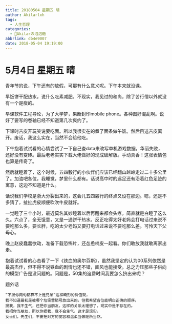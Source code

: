 ```yaml
---
title: 20180504 星期五 晴
author: Akilarlxh
tags:
  - 人生哲理
categories:
  - 🍬Akilarの泡泡糖
abbrlink: db4e9007
date: 2018-05-04 19:19:00
---
```

# 5月4日 星期五 晴

青年节的说，下午还有的放假，可那有什么意义呢。下午本来就没课。

早饭饼干配热水，说什么吃素减肥。不现实，我见过的和尚，除了苦行僧以外就没有一个是瘦的。

早课软件工程导论，为了大学梦，果断封印mobile phone。各种图好混乱啊。说好了要写的卷轴已经不知道第几次爽约了。

下课时吉皮开玩笑说要吃面。所以我很实在的煮了面条做午饭。然后目送吉皮离开。废话，我这么实在，当然不会给他吃。

下午抱着试试看的心情尝试了一下自己查data来改写单机游戏数据，华丽失败，还好没有变砖。最后老老实实下载大佬做好的现成破解版。手动真香！这张表情包也算是传奇了。

然后就睡着了，这个时候，五四毅行的小伙伴们应该已经翻山越岭走过二十多公里了。加油吧各位，我睡觉，梦里什么都有。话说高中时的远足还有沿着红色足迹的寓意，这边不知道是什么。

话说我们学校是浙大分裂出来的，这会儿五四毅行的终点又设在那边。嗯，还是不多猜了，扯扯虎皮顺便吹吹牛皮就好。

一觉睡了三个小时，最近莫名其妙睡着以后再醒来都会头疼，简直就是白睡了这么久。六点了，全无饿意，又是一通饼干热水。反正吃得太好老妈会打电话过来说不要吃那么多，要长胖，吃的太少老妈又要打电话过来说不要吃那么差。可怜天下父母心。

晚上赵皮蠢蠢欲动，准备下载恐怖片，还怂恿楠皮一起看。你们敢放我就敢离家出走。

抱着试试看的心态看了一下《铁血的奥尔芬斯》，虽然我坚定的认为00系列依然是最高杰作，但不得不说铁血的剧情也还不错，画风也能接受。总之力压那些子供向的模型广告是没问题的。问题是，50集的追番时间我要怎么挤出来呢？

题外话
```
“不损你两句都算不上是兄弟”这样畸形的价值观，
我不知道最初是被哪个垃圾营销号放出来的。但我希望各位能明白正确的顺序。
损我，我不生气，还把你当朋友。这样的关系太理想了。现实中是不存在的。
我把你当朋友，所以你损我，我不会生气。这才是现实。
女士们，先生们，不要把对方的宽容和温柔当做理所当然。
```